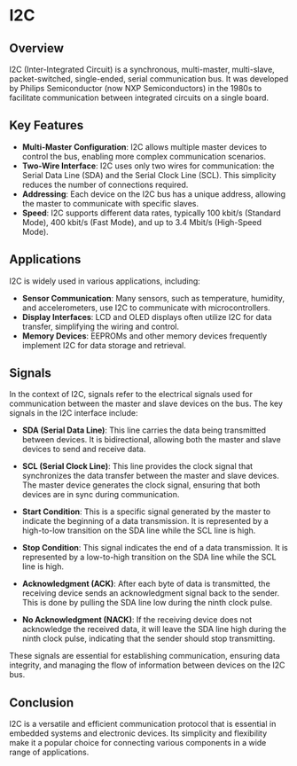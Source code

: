 # I2C


## Overview

I2C (Inter-Integrated Circuit) is a synchronous, multi-master, multi-slave, packet-switched, single-ended, serial communication bus. It was developed by Philips Semiconductor (now NXP Semiconductors) in the 1980s to facilitate communication between integrated circuits on a single board.

## Key Features

- **Multi-Master Configuration**: I2C allows multiple master devices to control the bus, enabling more complex communication scenarios.
- **Two-Wire Interface**: I2C uses only two wires for communication: the Serial Data Line (SDA) and the Serial Clock Line (SCL). This simplicity reduces the number of connections required.
- **Addressing**: Each device on the I2C bus has a unique address, allowing the master to communicate with specific slaves.
- **Speed**: I2C supports different data rates, typically 100 kbit/s (Standard Mode), 400 kbit/s (Fast Mode), and up to 3.4 Mbit/s (High-Speed Mode).

## Applications

I2C is widely used in various applications, including:

- **Sensor Communication**: Many sensors, such as temperature, humidity, and accelerometers, use I2C to communicate with microcontrollers.
- **Display Interfaces**: LCD and OLED displays often utilize I2C for data transfer, simplifying the wiring and control.
- **Memory Devices**: EEPROMs and other memory devices frequently implement I2C for data storage and retrieval.


## Signals

In the context of I2C, signals refer to the electrical signals used for communication between the master and slave devices on the bus. The key signals in the I2C interface include:

- **SDA (Serial Data Line)**: This line carries the data being transmitted between devices. It is bidirectional, allowing both the master and slave devices to send and receive data.

- **SCL (Serial Clock Line)**: This line provides the clock signal that synchronizes the data transfer between the master and slave devices. The master device generates the clock signal, ensuring that both devices are in sync during communication.

- **Start Condition**: This is a specific signal generated by the master to indicate the beginning of a data transmission. It is represented by a high-to-low transition on the SDA line while the SCL line is high.

- **Stop Condition**: This signal indicates the end of a data transmission. It is represented by a low-to-high transition on the SDA line while the SCL line is high.

- **Acknowledgment (ACK)**: After each byte of data is transmitted, the receiving device sends an acknowledgment signal back to the sender. This is done by pulling the SDA line low during the ninth clock pulse.

- **No Acknowledgment (NACK)**: If the receiving device does not acknowledge the received data, it will leave the SDA line high during the ninth clock pulse, indicating that the sender should stop transmitting.

These signals are essential for establishing communication, ensuring data integrity, and managing the flow of information between devices on the I2C bus.


## Conclusion

I2C is a versatile and efficient communication protocol that is essential in embedded systems and electronic devices. Its simplicity and flexibility make it a popular choice for connecting various components in a wide range of applications.

